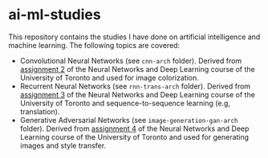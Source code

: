 # ai-ml-studies

This repository contains the studies I have done on artificial intelligence and machine learning. The following topics are covered:

- Convolutional Neural Networks (see `cnn-arch` folder). Derived from [assignment 2](http://www.cs.toronto.edu/~rgrosse/courses/csc421_2019/assignments/assignment2.pdf) of the Neural Networks and Deep Learning course of the University of Toronto and used for image colorization.
- Recurrent Neural Networks (see `rnn-trans-arch` folder). Derived from [assignment 3](http://www.cs.toronto.edu/~rgrosse/courses/csc421_2019/assignments/assignment3.pdf) of the Neural Networks and Deep Learning course of the University of Toronto and sequence-to-sequence learning (e.g, translation).
- Generative Adversarial Networks (see `image-generation-gan-arch` folder). Derived from [assignment 4](http://www.cs.toronto.edu/~rgrosse/courses/csc421_2019/assignments/assignment4.pdf) of the Neural Networks and Deep Learning course of the University of Toronto and used for generating images and style transfer.
